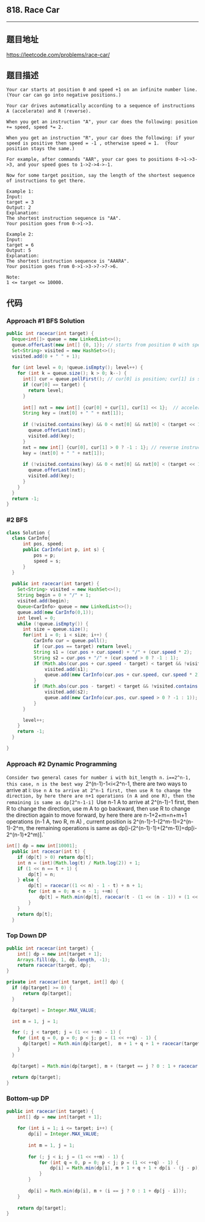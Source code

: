 ## 818. Race Car

----
## 题目地址

https://leetcode.com/problems/race-car/

## 题目描述
```
Your car starts at position 0 and speed +1 on an infinite number line.  (Your car can go into negative positions.)

Your car drives automatically according to a sequence of instructions A (accelerate) and R (reverse).

When you get an instruction "A", your car does the following: position += speed, speed *= 2.

When you get an instruction "R", your car does the following: if your speed is positive then speed = -1 , otherwise speed = 1.  (Your position stays the same.)

For example, after commands "AAR", your car goes to positions 0->1->3->3, and your speed goes to 1->2->4->-1.

Now for some target position, say the length of the shortest sequence of instructions to get there.

Example 1:
Input: 
target = 3
Output: 2
Explanation: 
The shortest instruction sequence is "AA".
Your position goes from 0->1->3.

Example 2:
Input: 
target = 6
Output: 5
Explanation: 
The shortest instruction sequence is "AAARA".
Your position goes from 0->1->3->7->7->6.
 
Note:
1 <= target <= 10000.
```

## 代码

### Approach #1 BFS Solution

```java
public int racecar(int target) {
  Deque<int[]> queue = new LinkedList<>();
  queue.offerLast(new int[] {0, 1}); // starts from position 0 with speed 1
  Set<String> visited = new HashSet<>();
  visited.add(0 + " " + 1);
  
  for (int level = 0; !queue.isEmpty(); level++) {
    for (int k = queue.size(); k > 0; k--) {
      int[] cur = queue.pollFirst(); // cur[0] is position; cur[1] is speed
      if (cur[0] == target) {
        return level;
      }
      
      int[] nxt = new int[] {cur[0] + cur[1], cur[1] << 1};  // accelerate instruction
      String key = (nxt[0] + " " + nxt[1]);
      
      if (!visited.contains(key) && 0 < nxt[0] && nxt[0] < (target << 1)) {
        queue.offerLast(nxt);
        visited.add(key);
      }
      nxt = new int[] {cur[0], cur[1] > 0 ? -1 : 1}; // reverse instruction
      key = (nxt[0] + " " + nxt[1]);
      
      if (!visited.contains(key) && 0 < nxt[0] && nxt[0] < (target << 1)) {
        queue.offerLast(nxt);
        visited.add(key);
      }
    }
  }
  return -1;
}
```

### #2 BFS

```java
class Solution {
  class CarInfo{
      int pos, speed;
      public CarInfo(int p, int s) {
          pos = p;
          speed = s;
      }
  }
  
  public int racecar(int target) {
    Set<String> visited = new HashSet<>();
    String begin = 0 + "/" + 1;
    visited.add(begin);
    Queue<CarInfo> queue = new LinkedList<>();
    queue.add(new CarInfo(0,1));
    int level = 0;
    while (!queue.isEmpty()) {
      int size = queue.size();
      for(int i = 0; i < size; i++) {
          CarInfo cur = queue.poll();
          if (cur.pos == target) return level;
          String s1 = (cur.pos + cur.speed) + "/" + (cur.speed * 2);
          String s2 = cur.pos + "/" + (cur.speed > 0 ? -1 : 1);
          if (Math.abs(cur.pos + cur.speed - target) < target && !visited.contains(s1)) {
              visited.add(s1);
              queue.add(new CarInfo(cur.pos + cur.speed, cur.speed * 2));
          }
          if (Math.abs(cur.pos - target) < target && !visited.contains(s2)) {
              visited.add(s2);
              queue.add(new CarInfo(cur.pos, cur.speed > 0 ? -1 : 1));
          }
      }

      level++;
    }
    return -1;
  }

}
```

### Approach #2 Dynamic Programming

`Consider two general cases for number i with bit_length n.`
`i==2^n-1, this case, n is the best way
`2^(n-1)-1<i<2^n-1, there are two ways to arrive at i:
`Use n A to arrive at 2^n-1 first, then use R to change the direction, by here there are n+1 operations (n A and one R), then the remaining is same as dp[2^n-1-i]
`Use n-1 A to arrive at 2^(n-1)-1 first, then R to change the direction, use m A to go backward, then use R to change the direction again to move forward, by here there are n-1+2+m=n+m+1 operations (n-1 A, two R, m A) , current position is 2^(n-1)-1-(2^m-1)=2^(n-1)-2^m, the remaining operations is same as dp[i-(2^(n-1)-1)+(2^m-1)]=dp[i-2^(n-1)+2^m)].`

```java
int[] dp = new int[10001];
  public int racecar(int t) {
    if (dp[t] > 0) return dp[t];
    int n = (int)(Math.log(t) / Math.log(2)) + 1;
    if (1 << n == t + 1) {
        dp[t] = n;
    } else {
        dp[t] = racecar((1 << n) - 1 - t) + n + 1;
        for (int m = 0; m < n - 1; ++m) {
            dp[t] = Math.min(dp[t], racecar(t - (1 << (n - 1)) + (1 << m)) + n + m + 1);
        }
    }
    return dp[t];
  }
```

### Top Down DP

```JAVA
public int racecar(int target) {
    int[] dp = new int[target + 1];
    Arrays.fill(dp, 1, dp.length, -1);
    return racecar(target, dp);
}

private int racecar(int target, int[] dp) {
  if (dp[target] >= 0) {
      return dp[target];
  }

  dp[target] = Integer.MAX_VALUE;

  int m = 1, j = 1;

  for (; j < target; j = (1 << ++m) - 1) {
    for (int q = 0, p = 0; p < j; p = (1 << ++q) - 1) {
      dp[target] = Math.min(dp[target],  m + 1 + q + 1 + racecar(target - (j - p), dp));
    }
  }

  dp[target] = Math.min(dp[target], m + (target == j ? 0 : 1 + racecar(j - target, dp)));

  return dp[target];
}
```

### Bottom-up DP

```JAVA
public int racecar(int target) {
    int[] dp = new int[target + 1];
    
    for (int i = 1; i <= target; i++) {
        dp[i] = Integer.MAX_VALUE;
        
        int m = 1, j = 1;
        
        for (; j < i; j = (1 << ++m) - 1) {
            for (int q = 0, p = 0; p < j; p = (1 << ++q) - 1) {
                dp[i] = Math.min(dp[i], m + 1 + q + 1 + dp[i - (j - p)]);
            }
        }
        
        dp[i] = Math.min(dp[i], m + (i == j ? 0 : 1 + dp[j - i]));
    }
    
    return dp[target];
}
```
















